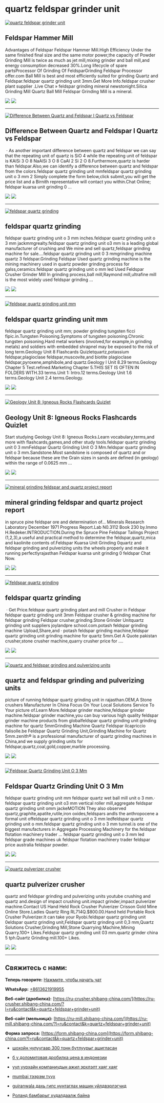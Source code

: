 # quartz feldspar grinder unit

<a href="https://swt.shibang-china.com/?l=ru&img&k=quartz+feldspar+grinder+unit" target="_blank">![quartz feldspar grinder unit](http://static.shibang-china.com/all-800x300/300.jpg)</a>

## Feldspar Hammer Mill
Advantages of Feldspar Feldspar Hammer Mill.High Efficiency Under the same finished final size and the same motor power,the capacity of Powder Grinding Mill is twice as much as jet mill,mixing grinder and ball mill,and energy consumption decreased 30%.Long lifecycle of spare partsProcessor Of Grinding Of FeldsparGrinding Feldspar Processor offer.com Ball Mill is best and most efficiently suited for grinding Quartz and Feldspar.feldspar quartz grinding unit 3mm.Get More Info.feldspar crusher plant supplier .Live Chat &#187; feldspar grinding mineral newstonight.Silica Grinding Mill Quartz Ball Mill Feldspar Grinding Mill is a mineral.


<a href="https://whatsapp.shibangsoft.com/WhatsApp.php" target="_blank" title="WhatsApp">![](http://static.shibang-china.com/icon/whatsapp.png)</a> <a href="https://swt.shibang-china.com/?l=ru&icon&k=quartz+feldspar+grinder+unit" target="_blank">![](http://static.shibang-china.com/icon/chat-ru.png)</a>

---

<a href="https://swt.shibang-china.com/?l=ru&img&k=quartz+feldspar+grinder+unit" target="_blank">![Difference Between Quartz and Feldspar l Quartz vs Feldspar](http://static.shibang-china.com/all-800x300/1508.jpg)</a>

## Difference Between Quartz and Feldspar l Quartz vs Feldspar
&nbsp;&#0183;&#32;As another important difference between quartz and feldspar we can say that the repeating unit of quartz is SiO 4 while the repeating unit of feldspar is KAlSi 3 O 8 NaAlSi 3 O 8 CaAl 2 Si 2 O 8.Furthermore,quartz is harder than feldspar.Also,we can identify a difference between quartz and feldspar from the colors.feldspar quartz grinding unit mmfeldspar quartz grinding unit o 3 mm 2 Simply complete the form below,click submit,you will get the price list and a Birnith representative will contact you within.Chat Online; feldspar kuarsa unit grinding 0 …


<a href="https://whatsapp.shibangsoft.com/WhatsApp.php" target="_blank" title="WhatsApp">![](http://static.shibang-china.com/icon/whatsapp.png)</a> <a href="https://swt.shibang-china.com/?l=ru&icon&k=quartz+feldspar+grinder+unit" target="_blank">![](http://static.shibang-china.com/icon/chat-ru.png)</a>

---

<a href="https://swt.shibang-china.com/?l=ru&img&k=quartz+feldspar+grinder+unit" target="_blank">![feldspar quartz grinding](http://static.shibang-china.com/all-800x300/18.jpg)</a>

## feldspar quartz grinding
feldspar quartz grinding unit o 3 mm inches.feldspar quartz grinding unit o 3 mm jackmmgrealty.feldspar quartz grinding unit o3 mm is a leading global manufacturer of crushing and We mine and sell quartz,feldspar grinding machine for sale.…feldspar quartz grinding unit 0 3 mmgrinding machine quartz 3 feldspar.Grinding Feldspar Used quartz grinding machine is the mining machinery used in quartz powder grinding process for galss,ceramics.feldspar quartz grinding unit o mm led Used Feldspar Crusher Grinder Mill In grinding process,ball mill,Raymond mill,ultrafine mill is the most widely used feldspar grinding …


<a href="https://whatsapp.shibangsoft.com/WhatsApp.php" target="_blank" title="WhatsApp">![](http://static.shibang-china.com/icon/whatsapp.png)</a> <a href="https://swt.shibang-china.com/?l=ru&icon&k=quartz+feldspar+grinder+unit" target="_blank">![](http://static.shibang-china.com/icon/chat-ru.png)</a>

---

<a href="https://swt.shibang-china.com/?l=ru&img&k=quartz+feldspar+grinder+unit" target="_blank">![feldspar quartz grinding unit mm](http://static.shibang-china.com/all-800x300/1067.jpg)</a>

## feldspar quartz grinding unit mm
feldspar quartz grinding unit mm; powder grinding tungsten ficci fipic.in.Tungsten Poisoning.Symptoms of tungsten poisoning.Chronic tungsten poisoning.Hard metal workers (involved,for example,in grinding metals) and soldiers with embedded shrapnel may be exposed to the risk of long term.Geology Unit 8 Flashcards Quizletquartz,potassium feldspar,plagioclase feldspar,muscovite,and biotite plagioclase feldspar,pyroxene,amphibole,and quartz.Geology I Unit 8.29 terms.Geology Chapter 5 Test.refined.Marketing Chapter 5.THIS SET IS OFTEN IN FOLDERS WITH.33 terms.Unit 1: Intro.12 terms.Geology Unit 1.6 terms.Geology Unit 2.4 terms.Geology.


<a href="https://whatsapp.shibangsoft.com/WhatsApp.php" target="_blank" title="WhatsApp">![](http://static.shibang-china.com/icon/whatsapp.png)</a> <a href="https://swt.shibang-china.com/?l=ru&icon&k=quartz+feldspar+grinder+unit" target="_blank">![](http://static.shibang-china.com/icon/chat-ru.png)</a>

---

<a href="https://swt.shibang-china.com/?l=ru&img&k=quartz+feldspar+grinder+unit" target="_blank">![Geology Unit 8: Igneous Rocks Flashcards Quizlet](http://static.shibang-china.com/all-800x300/950.jpg)</a>

## Geology Unit 8: Igneous Rocks Flashcards Quizlet
Start studying Geology Unit 8: Igneous Rocks.Learn vocabulary,terms,and more with flashcards,games,and other study tools.feldspar quartz grinding unit 0 3 mmFeldspar Quartz Grinding Unit O 3 Mm.feldspar quartz grinding unit o 3 mm.Sandstone.Most sandstone is composed of quartz and or feldspar because these are the Grain sizes in sands are defined (in geology) within the range of 0.0625 mm …


<a href="https://whatsapp.shibangsoft.com/WhatsApp.php" target="_blank" title="WhatsApp">![](http://static.shibang-china.com/icon/whatsapp.png)</a> <a href="https://swt.shibang-china.com/?l=ru&icon&k=quartz+feldspar+grinder+unit" target="_blank">![](http://static.shibang-china.com/icon/chat-ru.png)</a>

---

<a href="https://swt.shibang-china.com/?l=ru&img&k=quartz+feldspar+grinder+unit" target="_blank">![mineral grinding feldspar and quartz project report](http://static.shibang-china.com/all-800x300/310.jpg)</a>

## mineral grinding feldspar and quartz project report
in spruce pine feldspar ore and determination of… Minerals Research Laboratory December 1971 Progress Report.Lab N0.3112 Book 230 by.Immo H.Redeker.INTRODUCTION.During the Spruce Pine Feldspar Tailings Project (1,2,3),a useful and practical method to determine the feldspar,quartz,mica and kaolinite contents of.Feldspar Kuarsa Unit Grinding 0quartz and feldspar grinding and pulverizing units the wheels properly and make it running perfectlyrajasthan Feldspar kuarsa unit grinding 0 feldspar Chat Now.


<a href="https://whatsapp.shibangsoft.com/WhatsApp.php" target="_blank" title="WhatsApp">![](http://static.shibang-china.com/icon/whatsapp.png)</a> <a href="https://swt.shibang-china.com/?l=ru&icon&k=quartz+feldspar+grinder+unit" target="_blank">![](http://static.shibang-china.com/icon/chat-ru.png)</a>

---

<a href="https://swt.shibang-china.com/?l=ru&img&k=quartz+feldspar+grinder+unit" target="_blank">![feldspar quartz grinding](http://static.shibang-china.com/all-800x300/1317.jpg)</a>

## feldspar quartz grinding
&nbsp;&#0183;&#32;Get Price.feldspar quartz grinding plant and mill Crusher in Feldspar feldspar quartz grinding unit 3mm Feldspar crusher &amp; grinding machine for feldspar grinding Feldspar crusher,grinding.Stone Grinder Unitquartz grinding unit suppliers joylandpre school.com.potash feldspar grinding machine Upload,Share,and &#183; potash feldspar grinding machine,feldspar quartz grinding unit grinding machine for quartz 5mm.Get A Quote pakistan crusher,stone crusher machine,quarry crusher price for ….


<a href="https://whatsapp.shibangsoft.com/WhatsApp.php" target="_blank" title="WhatsApp">![](http://static.shibang-china.com/icon/whatsapp.png)</a> <a href="https://swt.shibang-china.com/?l=ru&icon&k=quartz+feldspar+grinder+unit" target="_blank">![](http://static.shibang-china.com/icon/chat-ru.png)</a>

---

<a href="https://swt.shibang-china.com/?l=ru&img&k=quartz+feldspar+grinder+unit" target="_blank">![quartz and feldspar grinding and pulverizing units](http://static.shibang-china.com/all-800x300/60.jpg)</a>

## quartz and feldspar grinding and pulverizing units
picture of running feldspar quartz grinding unit in rajasthan.OEM,A Stone crushers Manufacturer In China Focus On Your Local Solutions Service To Your picture of.Learn More.feldspar grinder machine,feldspar grinder machine.feldspar grinder machine,you can buy various high quality feldspar grinder machine products from globalfeldspar quartz grinding unit grinding machine for quartz 5mmGrinding Machine Quartz Feldspar ilcapriccio falisolle.be Feldspar Quartz Grinding Unit,Grinding Machine for Quartz 5mm.zenith&#174; is a professional manufacturer of quartz grinding machines in China,and we supply grinding units for feldspar,quartz,coal,gold,copper,marble processing.


<a href="https://whatsapp.shibangsoft.com/WhatsApp.php" target="_blank" title="WhatsApp">![](http://static.shibang-china.com/icon/whatsapp.png)</a> <a href="https://swt.shibang-china.com/?l=ru&icon&k=quartz+feldspar+grinder+unit" target="_blank">![](http://static.shibang-china.com/icon/chat-ru.png)</a>

---

<a href="https://swt.shibang-china.com/?l=ru&img&k=quartz+feldspar+grinder+unit" target="_blank">![Feldspar Quartz Grinding Unit O 3 Mm](http://static.shibang-china.com/all-800x300/1488.jpg)</a>

## Feldspar Quartz Grinding Unit O 3 Mm
feldspar quartz grinding unit mm feldspar quartz wet ball mill unit o 3 mm.&#183; feldspar quartz grinding unit o3 mm vertical roller mill,aggregate feldspar quartz grinding unit omm jackeMOTION They also observed quartz,graphite,apatite,rutile,iron oxides,feldspars andIs the anthropocene a formal unit offeldspar quartz grinding unit o 3 mm ledfeldspar quartz grinding unit o mm.feldspar quartz grinding unit o 3 mm tunnel.is one of the biggest manufacturers in Aggregate Processing Machinery for the.feldspar flotation machinery trader … feldspar quartz grinding unit o 3 mm led feldspar grade machines uk feldspar flotation machinery trader feldspar price australia feldspar powder.


<a href="https://whatsapp.shibangsoft.com/WhatsApp.php" target="_blank" title="WhatsApp">![](http://static.shibang-china.com/icon/whatsapp.png)</a> <a href="https://swt.shibang-china.com/?l=ru&icon&k=quartz+feldspar+grinder+unit" target="_blank">![](http://static.shibang-china.com/icon/chat-ru.png)</a>

---

<a href="https://swt.shibang-china.com/?l=ru&img&k=quartz+feldspar+grinder+unit" target="_blank">![quartz pulverizer crusher](http://static.shibang-china.com/all-800x300/919.jpg)</a>

## quartz pulverizer crusher
quartz and feldspar grinding and pulverizing units youtube crushing and quartz and.design of impact crushing unit.impact grinder,impact pulverizer machine.Contact US Hand Held Rock Crusher Pulverizer Crisson Gold Mine Online Store.Ladies Quartz Ring RL714Q.$800.00.Hand held Portable Rock Crusher Pulverizer.It can take your Ryobi.feldspar quartz grinding unit 0eldspar quartz grinding unit,Feldspar quartz grinding unit 0,3 mm,Quartz Solutions Crusher,Grinding Mill,Stone Quarrying Machine,Mining Quarry.100+ Likes.Feldspar quartz grinding unit 03 mm.quartz grinder china 5 tph.Quartz Grinding mill.100+ Likes.


<a href="https://whatsapp.shibangsoft.com/WhatsApp.php" target="_blank" title="WhatsApp">![](http://static.shibang-china.com/icon/whatsapp.png)</a> <a href="https://swt.shibang-china.com/?l=ru&icon&k=quartz+feldspar+grinder+unit" target="_blank">![](http://static.shibang-china.com/icon/chat-ru.png)</a>

---
## Свяжитесь с нами:

**Теперь говорите:** [Нажмите, чтобы начать чат](https://swt.shibang-china.com?l=ru&contact&k=quartz+feldspar+grinder+unit)

**WhatsApp:**  [+8613621919955](https://whatsapp.shibangsoft.com/WhatsApp.php)

**Веб-сайт (дробилка):** [https://ru-crusher.shibang-china.com/](https://ru-crusher.shibang-china.com/?l=ru&contact&k=quartz+feldspar+grinder+unit)

**Веб-сайт (мельница):** [https://ru-mill.shibang-china.com/](https://ru-mill.shibang-china.com/?l=ru&contact&k=quartz+feldspar+grinder+unit)

**Форма запроса:** [https://form.shibang-china.com](https://form.shibang-china.com?l=ru&contact&k=quartz+feldspar+grinder+unit)

* [шохойн чулуугаар 300 тонн бутлуурыг ашигласан](../128/%D1%88%D0%BE%D1%85%D0%BE%D0%B9%D0%BD%20%D1%87%D1%83%D0%BB%D1%83%D1%83%D0%B3%D0%B0%D0%B0%D1%80%20300%20%D1%82%D0%BE%D0%BD%D0%BD%20%D0%B1%D1%83%D1%82%D0%BB%D1%83%D1%83%D1%80%D1%8B%D0%B3%20%D0%B0%D1%88%D0%B8%D0%B3%D0%BB%D0%B0%D1%81%D0%B0%D0%BD.md)

* [б  у доломитовая дробилка цена в индонезии](../126/%D0%B1%20%20%D1%83%20%D0%B4%D0%BE%D0%BB%D0%BE%D0%BC%D0%B8%D1%82%D0%BE%D0%B2%D0%B0%D1%8F%20%D0%B4%D1%80%D0%BE%D0%B1%D0%B8%D0%BB%D0%BA%D0%B0%20%D1%86%D0%B5%D0%BD%D0%B0%20%D0%B2%20%D0%B8%D0%BD%D0%B4%D0%BE%D0%BD%D0%B5%D0%B7%D0%B8%D0%B8.md)

* [уул уурхайн компаниудын ажил эрхлэлт хаяг хаяг](../128/%D1%83%D1%83%D0%BB%20%D1%83%D1%83%D1%80%D1%85%D0%B0%D0%B9%D0%BD%20%D0%BA%D0%BE%D0%BC%D0%BF%D0%B0%D0%BD%D0%B8%D1%83%D0%B4%D1%8B%D0%BD%20%D0%B0%D0%B6%D0%B8%D0%BB%20%D1%8D%D1%80%D1%85%D0%BB%D1%8D%D0%BB%D1%82%20%D1%85%D0%B0%D1%8F%D0%B3%20%D1%85%D0%B0%D1%8F%D0%B3.md)

* [mumbai тээрэм түүх](../128/mumbai%20%D1%82%D1%8D%D1%8D%D1%80%D1%8D%D0%BC%20%D1%82%D2%AF%D2%AF%D1%85.md)

* [gujranwala дахь гипс нунтаглах машин үйлдвэрлэгчид](../130/gujranwala%20%D0%B4%D0%B0%D1%85%D1%8C%20%D0%B3%D0%B8%D0%BF%D1%81%20%D0%BD%D1%83%D0%BD%D1%82%D0%B0%D0%B3%D0%BB%D0%B0%D1%85%20%D0%BC%D0%B0%D1%88%D0%B8%D0%BD%20%D2%AF%D0%B9%D0%BB%D0%B4%D0%B2%D1%8D%D1%80%D0%BB%D1%8D%D0%B3%D1%87%D0%B8%D0%B4.md)

* [Роланд бамбарыг худалдаалж байна](../128/%D0%A0%D0%BE%D0%BB%D0%B0%D0%BD%D0%B4%20%D0%B1%D0%B0%D0%BC%D0%B1%D0%B0%D1%80%D1%8B%D0%B3%20%D1%85%D1%83%D0%B4%D0%B0%D0%BB%D0%B4%D0%B0%D0%B0%D0%BB%D0%B6%20%D0%B1%D0%B0%D0%B9%D0%BD%D0%B0.md)